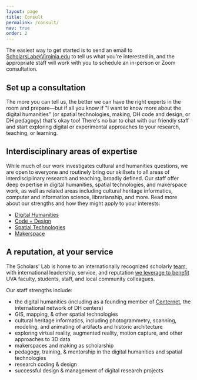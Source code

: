 ```yaml
---
layout: page
title: Consult
permalink: /consult/
nav: true
order: 2
---
```


The easiest way to get started is to send an email to [ScholarsLab@Virginia.edu](mailto:scholarslab@virginia.edu) to tell us what you're interested in, and the appropriate staff will work with you to schedule an in-person or Zoom consultation. 

## Set up a consultation
The more you can tell us, the better we can have the right experts in the room and prepare—but if all you know if "I want to know more about the digital humanities" (or spatial technologies, making, DH code and design, or DH pedagogy) that's okay too! There's no bar to chat with our friendly staff and start exploring digital or experimental approaches to your research, teaching, or learning.

## Interdisciplinary areas of expertise
While much of our work investigates cultural and humanities questions, we are open to everyone and routinely bring our skillsets to all areas of interdisciplinary research and teaching, broadly defined. Our staff offer deep expertise in digital humanities, spatial technologies, and makerspace work, as well as related areas including cultural heritage informatics, computer and information science, librarianship, and more. Read more about our strengths and how they might apply to your interests: 

* [Digital Humanities](/digital-humanities)
* [Code + Design](/code-design)
* [Spatial Technologies](/spatial-technologies)
* [Makerspace](/makerspace)

## A reputation, at your service
The Scholars' Lab is home to an internationally recognized scholarly [team](/people/), with international leadership, service, and reputation [we leverage to benefit](/digital-humanities#critical-dh) UVA faculty, students, staff, and local community colleagues. 

Our staff strengths include:
- the digital humanities (including as a founding member of [Centernet](https://dhcenternet.org/), the international network of DH centers)
- GIS, mapping, & other spatial technologies
- cultural heritage informatics, including photogrammetry, scanning, modeling, and animating of artifacts and historic architecture
- exploring virtual reality, augmented reality, motion capture, and other approaches to 3D data
- makerspaces and making as scholarship
- pedagogy, training, & mentorship in the digital humanities and spatial technologies
- research coding & design
- successful design & management of digital research projects